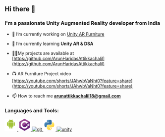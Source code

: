 ## Hi there 👋
<h3 >I'm a passionate Unity Augmented Reality developer from India</h3>

- 🔭 I’m currently working on [Unity AR Furniture](https://github.com/ArunHaridasAttikkachalil/UnityAR)

- 🌱 I’m currently learning **Unity AR & DSA**

- 👨‍💻My projects are available at [https://github.com/ArunHaridasAttikkachalil](https://github.com/ArunHaridasAttikkachalil)

- 📺 AR Furniture Project video [https://youtube.com/shorts/JAhwbVaNht0?feature=share](https://youtube.com/shorts/JAhwbVaNht0?feature=share)

- 📫 How to reach me **arunattikkachalil18@gmail.com**

<p align="left">
</p>

<h3 align="left">Languages and Tools:</h3>
<p align="left"> <a href="https://developer.android.com" target="_blank" rel="noreferrer"> <img src="https://raw.githubusercontent.com/devicons/devicon/master/icons/android/android-original-wordmark.svg" alt="android" width="40" height="40"/> </a> <a href="https://www.w3schools.com/cs/" target="_blank" rel="noreferrer"> <img src="https://raw.githubusercontent.com/devicons/devicon/master/icons/csharp/csharp-original.svg" alt="csharp" width="40" height="40"/> </a> <a href="https://git-scm.com/" target="_blank" rel="noreferrer"> <img src="https://www.vectorlogo.zone/logos/git-scm/git-scm-icon.svg" alt="git" width="40" height="40"/> </a> <a href="https://www.python.org" target="_blank" rel="noreferrer"> <img src="https://raw.githubusercontent.com/devicons/devicon/master/icons/python/python-original.svg" alt="python" width="40" height="40"/> </a> <a href="https://unity.com/" target="_blank" rel="noreferrer"> <img src="https://www.vectorlogo.zone/logos/unity3d/unity3d-icon.svg" alt="unity" width="40" height="40"/> </a> </p>
